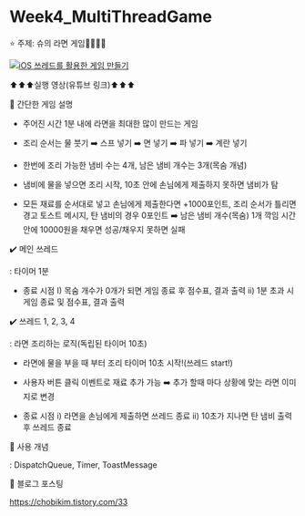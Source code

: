 # Week4_MultiThreadGame

 ️⭐️ 주제: 슈의 라면 게임👩🏻‍🍳🍜
 
[![iOS 쓰레드를 활용한 게임 만들기](https://img.youtube.com/vi/Yi7HfWCyEdE/0.jpg)](https://youtu.be/Yi7HfWCyEdE?t=0s)

⬆️⬆️⬆️실행 영상(유튜브 링크)⬆️⬆️⬆️


📌 간단한 게임 설명

- 주어진 시간 1분 내에 라면을 최대한 많이 만드는 게임

- 조리 순서는 물 붓기 ➡️ 스프 넣기 ➡️ 면 넣기 ➡️ 파 넣기 ➡️ 계란 넣기

- 한번에 조리 가능한 냄비 수는 4개, 남은 냄비 개수는 3개(목숨 개념)

- 냄비에 물을 넣으면 조리 시작, 10초 안에 손님에게 제출하지 못하면 냄비가 탐

- 모든 재료를 순서대로 넣고 손님에게 제출한다면 +1000포인트, 조리 순서가 틀리면 경고 토스트 메시지, 탄 냄비의 경우 0포인트 ➡️ 남은 냄비 개수(목숨) 1개 깍임
시간 안에 10000원을 채우면 성공/채우지 못하면 실패


✔️ 메인 쓰레드

: 타이머 1분 

- 종료 시점
I) 목숨 개수가 0개가 되면 게임 종료 후 점수표, 결과 출력
ii) 1분 초과 시 게임 종료 및 점수표, 결과 출력 


✔️ 쓰레드 1, 2, 3, 4 

: 라면 조리하는 로직(독립된 타이머 10초)

- 라면에 물을 부을 때 부터 조리 타이머 10초 시작!(쓰레드 start!)

- 사용자 버튼 클릭 이벤트로 재료 추가 가능 ➡️ 추가 할때 마다 상황에 맞는 라면 이미지로 변경

- 종료 시점
i) 라면을 손님에게 제출하면 쓰레드 종료
ii) 10초가 지나면 탄 냄비 출력 후 쓰레드 종료


📌 사용 개념

: DispatchQueue, Timer, ToastMessage


📌 블로그 포스팅

https://chobikim.tistory.com/33
